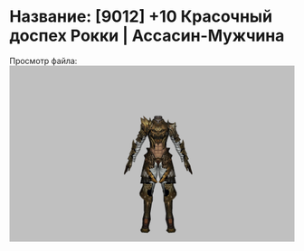 # Название: [9012] +10 Красочный доспех Рокки | Ассасин-Мужчина

Просмотр файла:
![p060032.png](p060032.png)
